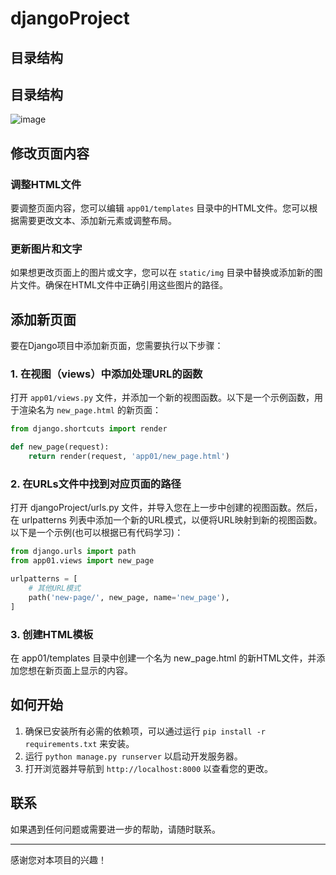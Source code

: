 # djangoProject

## 目录结构

## 目录结构
![image](https://github.com/Yuan1z0825/djangoProject/assets/140061814/d1ad5609-e4b9-4157-86b2-a5c3dfe4fa23)




## 修改页面内容

### 调整HTML文件

要调整页面内容，您可以编辑 `app01/templates` 目录中的HTML文件。您可以根据需要更改文本、添加新元素或调整布局。

### 更新图片和文字

如果想更改页面上的图片或文字，您可以在 `static/img` 目录中替换或添加新的图片文件。确保在HTML文件中正确引用这些图片的路径。

## 添加新页面

要在Django项目中添加新页面，您需要执行以下步骤：

### 1. 在视图（views）中添加处理URL的函数

打开 `app01/views.py` 文件，并添加一个新的视图函数。以下是一个示例函数，用于渲染名为 `new_page.html` 的新页面：

```python
from django.shortcuts import render

def new_page(request):
    return render(request, 'app01/new_page.html')
```
### 2. 在URLs文件中找到对应页面的路径
打开 djangoProject/urls.py 文件，并导入您在上一步中创建的视图函数。然后，在 urlpatterns 列表中添加一个新的URL模式，以便将URL映射到新的视图函数。以下是一个示例(也可以根据已有代码学习)：

```python
from django.urls import path
from app01.views import new_page

urlpatterns = [
    # 其他URL模式
    path('new-page/', new_page, name='new_page'),
]
```

### 3. 创建HTML模板
在 app01/templates 目录中创建一个名为 new_page.html 的新HTML文件，并添加您想在新页面上显示的内容。


## 如何开始

1. 确保已安装所有必需的依赖项，可以通过运行 `pip install -r requirements.txt` 来安装。
2. 运行 `python manage.py runserver` 以启动开发服务器。
3. 打开浏览器并导航到 `http://localhost:8000` 以查看您的更改。

## 联系

如果遇到任何问题或需要进一步的帮助，请随时联系。

---

感谢您对本项目的兴趣！
